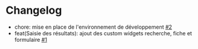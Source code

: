 # Changelog

- chore: mise en place de l'environnement de développement [#2](https://github.com/betagouv/Resultats-Elections-FPT/pull/2)
- feat(Saisie des résultats): ajout des custom widgets recherche, fiche et formulaire [#1](https://github.com/betagouv/Resultats-Elections-FPT/pull/1)

